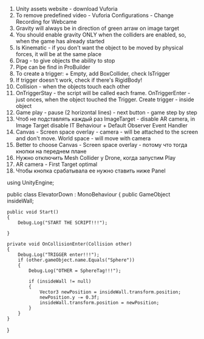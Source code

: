 1. Unity assets website - download Vuforia
2. To remove predefined video - Vuforia Configurations - Change Recording for Webcame 
3. Gravity will always be in direction of green arraw on image target 
4. You should enable gravity ONLY when the colliders are enabled, so, when the game has already started 
5. Is Kinematic - if you don't want the object to be moved by physical forces, it will be at the same place
6. Drag - to give objects the ability to stop
7. Pipe can be find in ProBuilder
8. To create a trigger: + Empty, add BoxCollider, check IsTrigger 
9. If trigger doesn't work, check if there's RigidBody!
10. Collision - when the objects touch each other
11. OnTriggerStay - the script will be called each frame. OnTriggerEnter - just onces, when the object touched the Trigger. Create trigger - inside object
12. Game play - pause (2 horizontal lines) - next button - game step by step
13. Чтоб не подставлять каждый раз ImageTarget - disable AR camera, in Image Target disable IT Behaviour + Default Observer Event Handler 
14. Canvas - Screen space overlay - camera - will be attached to the screen and don't move. World space - will move with camera
15. Better to choose Canvas - Screen space overlay - потому что тогда кнопки на переднем плане
16. Нужно отключить Mesh Collider у Drone, когда запустим Play
17. AR camera - First Target optimal 
18. Чтобы кнопка срабатывала ее нужно ставить ниже Panel

using UnityEngine;

public class ElevatorDown : MonoBehaviour
{
    public GameObject insideWall;

    public void Start()
    {
        Debug.Log("START THE SCRIPT!!!");

    }

    private void OnCollisionEnter(Collision other)
    {
        Debug.Log("TRIGGER enter!!!");
        if (other.gameObject.name.Equals("Sphere"))
        {
            Debug.Log("OTHER = SphereTag!!!");

            if (insideWall != null)
            {
                Vector3 newPosition = insideWall.transform.position;
                newPosition.y -= 0.3f; 
                insideWall.transform.position = newPosition;
            }
        }
    }
}
